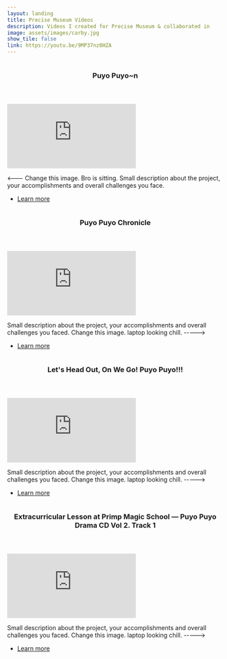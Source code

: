 ```yaml
---
layout: landing
title: Precise Museum Videos
description: Videos I created for Precise Museum & collaborated in
image: assets/images/carby.jpg
show_tile: false
link: https://youtu.be/9MP37nz8HZA
---
```


<section id="two" class="spotlights">
	<section>
      <span class="image">
			  <img src="{% link assets/images/pic08.jpg %}" alt="" data-position="center center" />
      </span>
		<div class="content">
			<div class="inner">
        <header class="major">
          <h3>Puyo Puyo~n</h3>
        </header>
				<iframe class="youtubeEmbed" src="https://www.youtube.com/embed/9MP37nz8HZA" title="YouTube video player" frameborder="0" allow="accelerometer; clipboard-write; encrypted-media; gyroscope; picture-in-picture; web-share" allowfullscreen></iframe>
        <p><--- Change this image. Bro is sitting. Small description about the project, your accomplishments and overall challenges you face.</p>
				<ul class="actions">
					<li><a href="https://www.precisemuseum.com/post/697840867760832512/puyo-puyo-n-is-now-fully-playable-in-english-with" target="_blank" class="button">Learn more</a></li>
				</ul>
      </div>
		</div>
	</section>
  <section>
		<span class="image">
			<img src="{% link assets/images/pic09.jpg %}" alt="" data-position="center center" />
		</span>
		<div class="content">
			<div class="inner">
				<header class="major">
					<h3>Puyo Puyo Chronicle</h3>
				</header>
        <iframe class="youtubeEmbed" src="https://www.youtube.com/embed/V8U-QBZbjb4" title="YouTube video player" frameborder="0" allow="accelerometer; clipboard-write; encrypted-media; gyroscope; picture-in-picture; web-share" allowfullscreen></iframe>
				<p>Small description about the project, your accomplishments and overall challenges you faced. Change this image. laptop looking chill. -----></p>
				<ul class="actions">
					<li><a href="https://www.precisemuseum.com/post/667037075700400128/the-english-translation-patch-for-puyo-puyo" target="_blank" class="button">Learn more</a></li>
				</ul>
			</div>
		</div>
	</section>
	<section>
		<span class="image">
			<img src="{% link assets/images/pic09.jpg %}" alt="" data-position="center center" />
		</span>
		<div class="content">
			<div class="inner">
				<header class="major">
					<h3>Let's Head Out, On We Go! Puyo Puyo!!!</h3>
				</header>
        <iframe class="youtubeEmbed" src="https://www.youtube.com/embed/rojYTaHFFnY" title="YouTube video player" frameborder="0" allow="accelerometer; clipboard-write; encrypted-media; gyroscope; picture-in-picture; web-share" allowfullscreen></iframe>
				<p>Small description about the project, your accomplishments and overall challenges you faced. Change this image. laptop looking chill. -----></p>
				<ul class="actions">
					<li><a href="https://www.precisemuseum.com/post/674937451428577280/heres-the-full-translation-for-the-the-opening" target="_blank" class="button">Learn more</a></li>
				</ul>
			</div>
		</div>
	</section>
	<section>
		<span class="image">
			<img src="{% link assets/images/pic09.jpg %}" alt="" data-position="center center" />
		</span>
		<div class="content">
			<div class="inner">
				<header class="major">
					<h3>Extracurricular Lesson at Primp Magic School — Puyo Puyo Drama CD Vol 2. Track 1</h3>
				</header>
        <iframe class="youtubeEmbed" src="https://www.youtube.com/embed/SHosJ1QkqwM" title="YouTube video player" frameborder="0" allow="accelerometer; clipboard-write; encrypted-media; gyroscope; picture-in-picture; web-share" allowfullscreen></iframe>
				<p>Small description about the project, your accomplishments and overall challenges you faced. Change this image. laptop looking chill. -----></p>
				<ul class="actions">
					<li><a href="https://www.precisemuseum.com/post/679093083926872064/our-translation-of-the-audio-drama" target="_blank" class="button">Learn more</a></li>
				</ul>
			</div>
		</div>
	</section>
</section>
